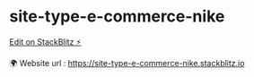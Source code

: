 # site-type-e-commerce-nike

[Edit on StackBlitz ⚡️](https://stackblitz.com/edit/web-platform-im8k6d)

🌍 Website url : https://site-type-e-commerce-nike.stackblitz.io
